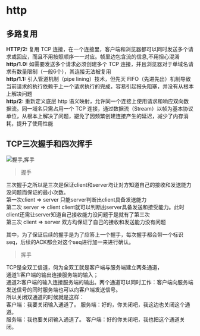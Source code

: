 # http

## 多路复用

**HTTP/2:** 复用 TCP 连接，在一个连接里，客户端和浏览器都可以同时发送多个请求或回应，而且不用按照顺序一一对应。帧里边包含流的信息,不用担心混淆  
**http/1.0:** 如需要发送多个请求必须创建多个 TCP 连接，并且浏览器对于单域名请求有数量限制（一般6个），其连接无法被复用  
**http/1.1:** 引入管道机制（pipe lining）技术，但先天 FIFO（先进先出）机制导致当前请求的执行依赖于上一个请求执行的完成，容易引起报头阻塞，并没有从根本上解决问题  
**http/2:** 重新定义底层 http 语义映射，允许同一个连接上使用请求和响应双向数据流。同一域名只需占用一个 TCP 连接，通过数据流（Stream）以帧为基本协议单位，从根本上解决了问题，避免了因频繁创建连接产生的延迟，减少了内存消耗，提升了使用性能  

## TCP三次握手和四次挥手

![握手,挥手](~@img/httpTCP.png)

> 握手

三次握手之所以是三次是保证client和server均让对方知道自己的接收和发送能力没问题而保证的最小次数。  
第一次client => server 只能server判断出client具备发送能力  
第二次 server => client client就可以判断出server具备发送和接受能力。此时client还需让server知道自己接收能力没问题于是就有了第三次   
第三次 client => server 双方均保证了自己的接收和发送能力没有问题  

其中，为了保证后续的握手是为了应答上一个握手，每次握手都会带一个标识 seq，后续的ACK都会对这个seq进行加一来进行确认。

> 挥手

TCP是全双工信道，何为全双工就是客户端与服务端建立两条通道，  
通道1:客户端的输出连接服务端的输入；  
通道2:客户端的输入连接服务端的输出。两个通道可以同时工作：客户端向服务端发送信号的同时服务端也可以向客户端发送信号。  
所以关闭双通道的时候就是这样：  
客户端：我要关闭输入通道了。 服务端：好的，你关闭吧，我这边也关闭这个通道。  
服务端：我也要关闭输入通道了。 客户端：好的你关闭吧，我也把这个通道关闭。  

